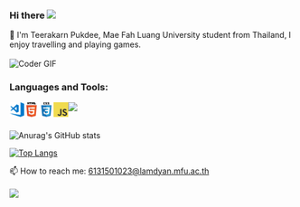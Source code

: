 ### Hi there <img src="https://media.giphy.com/media/hvRJCLFzcasrR4ia7z/giphy.gif" width="25px">
🌱 I'm Teerakarn Pukdee, Mae Fah Luang University student from Thailand, I enjoy travelling and playing games.
<br>
<br>
        <img src="https://media4.giphy.com/media/gVlgj80ZLp9yo/giphy.gif?cid=ecf05e47fu935qowbfv9yh0f0sxqwd3z4cq88afwshc46mh3&rid=giphy.gif&ct=g" alt="Coder GIF" width="500">


 
### Languages and Tools:
<img src="https://media3.giphy.com/media/ln7z2eWriiQAllfVcn/200w.webp" width="100"> 
<img align="left" alt="Visual Studio Code" width="26px" src="https://raw.githubusercontent.com/github/explore/80688e429a7d4ef2fca1e82350fe8e3517d3494d/topics/visual-studio-code/visual-studio-code.png" />
<img align="left" alt="HTML5" width="26px" src="https://raw.githubusercontent.com/github/explore/80688e429a7d4ef2fca1e82350fe8e3517d3494d/topics/html/html.png" />
<img align="left" alt="CSS3" width="26px" src="https://raw.githubusercontent.com/github/explore/80688e429a7d4ef2fca1e82350fe8e3517d3494d/topics/css/css.png" />
<img align="left" alt="JavaScript" width="26px" src="https://raw.githubusercontent.com/github/explore/80688e429a7d4ef2fca1e82350fe8e3517d3494d/topics/javascript/javascript.png" />
<br />
<br />

![Anurag's GitHub stats](https://github-readme-stats.vercel.app/api?username=kandyjung&show_icons=true&theme=radical)

[![Top Langs](https://github-readme-stats.vercel.app/api/top-langs/?username=kandyjung&layout=compact)](https://github.com/anuraghazra/github-readme-stats)

📫 How to reach me: 6131501023@lamdyan.mfu.ac.th
<br />
<br />
![](https://visitor-badge.glitch.me/badge?page_id=kandyjung.kandyjung)




